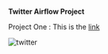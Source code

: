 **Twitter Airflow Project**
 


 Project One : This is the [link](https://github.com/Bisheo/CITYCOT-INNOVATION-HUB/tree/main/HTML%20%26%20CSS%20PROJECTS/project%205)

![twitter](https://user-images.githubusercontent.com/51711008/201462230-7d767c6a-6367-40f7-8b82-cd23a14998ab.jpeg)
